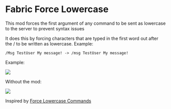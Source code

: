 # Fabric Force Lowercase

This mod forces the first argument of any command to be sent as lowercase to the server to prevent syntax issues

It does this by forcing characters that are typed in the first word out after the / to be written as lowercase.
Example:

`/Msg TestUser My message! -> /msg TestUser My message!`

Example:

![](https://cdn-raw.modrinth.com/data/wyk6WIE7/images/e00321e4f84bcf8ddbcb2fb1a94d1e624fad0414.gif)

Without the mod:

![](https://cdn-raw.modrinth.com/data/wyk6WIE7/images/fe81d59bc2474a42de5beb4ebe77d7d6bc0dade4.png)

Inspired by [Force Lowercase Commands](https://modrinth.com/mod/force-lowercase-commands)
